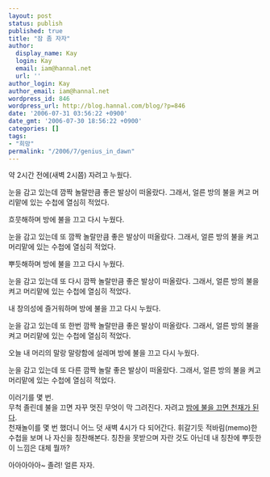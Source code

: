 ```yaml
---
layout: post
status: publish
published: true
title: "잠 좀 자자"
author:
  display_name: Kay
  login: Kay
  email: iam@hannal.net
  url: ''
author_login: Kay
author_email: iam@hannal.net
wordpress_id: 846
wordpress_url: http://blog.hannal.com/blog/?p=846
date: '2006-07-31 03:56:22 +0900'
date_gmt: '2006-07-30 18:56:22 +0900'
categories: []
tags:
- "희망"
permalink: "/2006/7/genius_in_dawn"
---
```

<p>약 2시간 전에(새벽 2시쯤) 자려고 누웠다.</p>
<p>눈을 감고 있는데 깜짝 놀랄만큼 좋은 발상이 떠올랐다. 그래서, 얼른 방의 불을 켜고 머리맡에 있는 수첩에 열심히 적었다.</p>
<p>흐뭇해하며 방에 불을 끄고 다시 누웠다.</p>
<p>눈을 감고 있는데 또 깜짝 놀랄만큼 좋은 발상이 떠올랐다. 그래서, 얼른 방의 불을 켜고 머리맡에 있는 수첩에 열심히 적었다.</p>
<p>뿌듯해하며 방에 불을 끄고 다시 누웠다.</p>
<p>눈을 감고 있는데 또 다시 깜짝 놀랄만큼 좋은 발상이 떠올랐다. 그래서, 얼른 방의 불을 켜고 머리맡에 있는 수첩에 열심히 적었다.</p>
<p>내 창의성에 즐거워하며 방에 불을 끄고 다시 누웠다.</p>
<p>눈을 감고 있는데 또 한번 깜짝 놀랄만큼 좋은 발상이 떠올랐다. 그래서, 얼른 방의 불을 켜고 머리맡에 있는 수첩에 열심히 적었다.</p>
<p>오늘 내 머리의 말랑 말랑함에 설레며 방에 불을 끄고 다시 누웠다.</p>
<p>눈을 감고 있는데 또 다른 깜짝 놀랄 좋은 발상이 떠올랐다. 그래서, 얼른 방의 불을 켜고 머리맡에 있는 수첩에 열심히 적었다.</p>
<p>이러기를 몇 번.<br />
무척 졸린데 불을 끄면 자꾸 멋진 무엇이 막 그려진다. 자려고 <a href="http://blog.hannal.com/genius_n_idiot/">밤에 불을 끄면 천재가 된다</a>.<br />
천재놀이를 몇 번 했더니 어느 덧 새벽 4시가 다 되어간다. 휘갈기듯 적바림(memo)한 수첩을 보며 나 자신을 칭찬해본다. 칭찬을 못받으며 자란 것도 아닌데 내 칭찬에 뿌듯한 이 느낌은 대체 뭘까?</p>
<p>아아아아아~ 졸려! 얼른 자자.</p>
